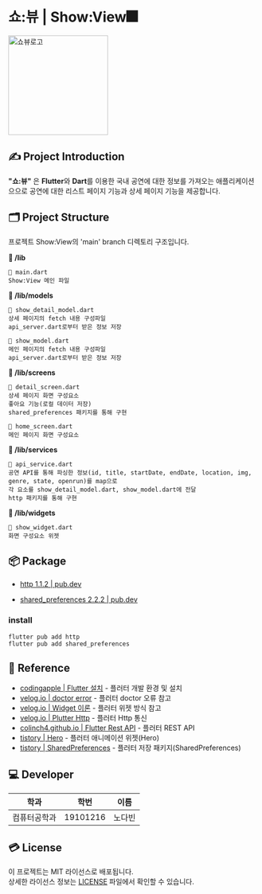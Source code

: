 # 쇼:뷰 | Show:View🎆
<img alt = "쇼뷰로고" src="https://github.com/nodb/FestivalMap/assets/71473708/ead7612d-2e25-4912-89bd-da4f14b0d825" width="200">

## ✍ Project Introduction
**"쇼:뷰"** 은 **Flutter**와 **Dart**를 이용한 국내 공연에 대한 정보를 가져오는 애플리케이션으으로 공연에 대한 리스트 페이지 기능과 상세 페이지 기능을 제공합니다.

## 🗂️ Project Structure
프로젝트 Show:View의 'main' branch 디렉토리 구조입니다.

**📁 /lib**
```
📄 main.dart
Show:View 메인 파일
```
**📁 /lib/models**
```
📄 show_detail_model.dart
상세 페이지의 fetch 내용 구성파일
api_server.dart로부터 받은 정보 저장

📄 show_model.dart
메인 페이지의 fetch 내용 구성파일
api_server.dart로부터 받은 정보 저장
```
**📁 /lib/screens**
```
📄 detail_screen.dart
상세 페이지 화면 구성요소
좋아요 기능(로컬 데이터 저장)
shared_preferences 패키지를 통해 구현

📄 home_screen.dart
메인 페이지 화면 구성요소
```
**📁 /lib/services**
```
📄 api_service.dart
공연 API를 통해 파싱한 정보(id, title, startDate, endDate, location, img, genre, state, openrun)를 map으로
각 요소를 show_detail_model.dart, show_model.dart에 전달
http 패키지를 통해 구현
```
**📁 /lib/widgets**
```
📄 show_widget.dart
화면 구성요소 위젯
```

## 📦 Package
- [http 1.1.2 | pub.dev](https://pub.dev/packages/http)

- [shared_preferences 2.2.2 | pub.dev](https://pub.dev/packages/shared_preferences)

### install
```
flutter pub add http
flutter pub add shared_preferences
```

## 🔗 Reference
- [codingapple | Flutter 설치](https://codingapple.com/unit/flutter-install-on-windows-and-mac/) - 플러터 개발 환경 및 설치
- [velog.io | doctor error](https://velog.io/@oen/flutter-doctor-%EC%97%90%EB%9F%AC) - 플러터 doctor 오류 참고
- [velog.io | Widget 이론](https://velog.io/@ho-taek/Flutter-%EC%9C%84%EC%A0%AF%EC%9D%84-%EC%95%8C%EC%95%84%EB%B3%B4%EC%9E%90) - 플러터 위젯 방식 참고
- [velog.io | Plutter Http](https://velog.io/@tygerhwang/Flutter-Http-%ED%86%B5%EC%8B%A0-Rest-API-%ED%98%B8%EC%B6%9C%ED%95%98%EA%B8%B0-1%ED%8E%B8-Http) - 플러터 Http 통신
- [colinch4.github.io | Flutter Rest API](https://colinch4.github.io/2023-12-12/10-15-20-001354-%ED%94%8C%EB%9F%AC%ED%84%B0%EC%99%80-restful-api-%ED%86%B5%EC%8B%A0-%EB%B0%A9%EB%B2%95/) - 플러터 REST API
- [tistory | Hero](https://altongmon.tistory.com/1015) - 플러터 애니메이션 위젯(Hero)
- [tistory | SharedPreferences](https://newland435.tistory.com/102) - 플러터 저장 패키지(SharedPreferences)

## ‍💻 Developer

| 학과         | 학번     | 이름   |
| ------------ | -------- | ------ |
| 컴퓨터공학과 | 19101216 | 노다빈 |

## 💳 License

이 프로젝트는 MIT 라이선스로 배포됩니다.  
상세한 라이선스 정보는 [LICENSE](https://github.com/nodb/MoblieProgramming/blob/main/LICENSE.txt) 파일에서 확인할 수 있습니다.
